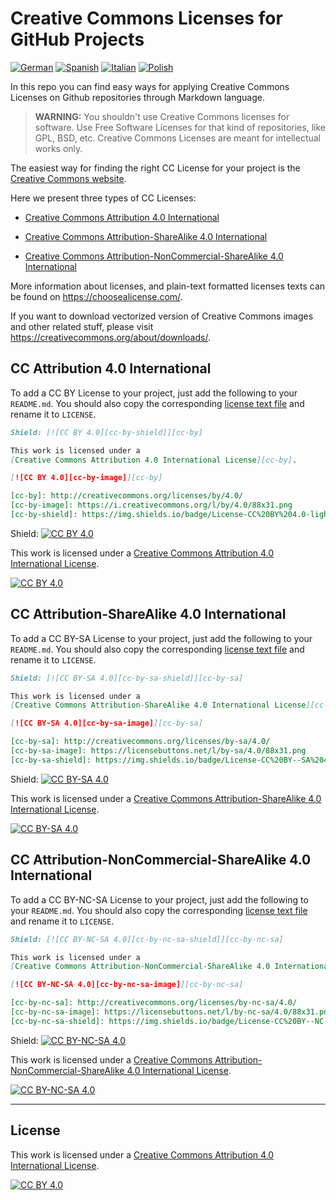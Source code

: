 # Creative Commons Licenses for GitHub Projects

[![German](https://img.shields.io/badge/translation-DE-red)](de/)
[![Spanish](https://img.shields.io/badge/translation-ES-red)](es/)
[![Italian](https://img.shields.io/badge/translation-IT-red)](it/)
[![Polish](https://img.shields.io/badge/translation-PL-red)](pl/)

In this repo you can find easy ways for applying Creative Commons Licenses on
Github repositories through Markdown language.

> **WARNING:**
> You shouldn't use Creative Commons licenses for software.
> Use Free Software Licenses for that kind of repositories, like GPL, BSD, etc.
> Creative Commons Licenses are meant for intellectual works only.


The easiest way for finding the right CC License for your project is the
[Creative Commons website](https://creativecommons.org/choose/).

Here we present three types of CC Licenses:

* [Creative Commons Attribution 4.0 International](#cc-attribution-40-international)

* [Creative Commons Attribution-ShareAlike 4.0 International](#cc-attribution-sharealike-40-international)

* [Creative Commons Attribution-NonCommercial-ShareAlike 4.0 International](#cc-attribution-noncommercial-sharealike-40-international)

More information about licenses, and plain-text formatted licenses texts can be
found on https://choosealicense.com/.

If you want to download vectorized version of Creative Commons images and other
related stuff, please visit https://creativecommons.org/about/downloads/.


## CC Attribution 4.0 International

To add a CC BY License to your project, just add the following to your
`README.md`. You should also copy the corresponding [license text
file](LICENSE-CC-BY) and rename it to `LICENSE`.

```markdown
Shield: [![CC BY 4.0][cc-by-shield]][cc-by]

This work is licensed under a
[Creative Commons Attribution 4.0 International License][cc-by].

[![CC BY 4.0][cc-by-image]][cc-by]

[cc-by]: http://creativecommons.org/licenses/by/4.0/
[cc-by-image]: https://i.creativecommons.org/l/by/4.0/88x31.png
[cc-by-shield]: https://img.shields.io/badge/License-CC%20BY%204.0-lightgrey.svg
```

Shield: [![CC BY 4.0][cc-by-shield]][cc-by]

This work is licensed under a
[Creative Commons Attribution 4.0 International License][cc-by].

[![CC BY 4.0][cc-by-image]][cc-by]

[cc-by]: http://creativecommons.org/licenses/by/4.0/
[cc-by-image]: https://i.creativecommons.org/l/by/4.0/88x31.png
[cc-by-shield]: https://img.shields.io/badge/License-CC%20BY%204.0-lightgrey.svg


## CC Attribution-ShareAlike 4.0 International

To add a CC BY-SA License to your project, just add the following to your
`README.md`. You should also copy the corresponding [license text
file](LICENSE-CC-BY-SA) and rename it to `LICENSE`.

```markdown
Shield: [![CC BY-SA 4.0][cc-by-sa-shield]][cc-by-sa]

This work is licensed under a
[Creative Commons Attribution-ShareAlike 4.0 International License][cc-by-sa].

[![CC BY-SA 4.0][cc-by-sa-image]][cc-by-sa]

[cc-by-sa]: http://creativecommons.org/licenses/by-sa/4.0/
[cc-by-sa-image]: https://licensebuttons.net/l/by-sa/4.0/88x31.png
[cc-by-sa-shield]: https://img.shields.io/badge/License-CC%20BY--SA%204.0-lightgrey.svg
```

Shield: [![CC BY-SA 4.0][cc-by-sa-shield]][cc-by-sa]

This work is licensed under a [Creative Commons Attribution-ShareAlike 4.0
International License][cc-by-sa].

[![CC BY-SA 4.0][cc-by-sa-image]][cc-by-sa]

[cc-by-sa]: http://creativecommons.org/licenses/by-sa/4.0/
[cc-by-sa-image]: https://licensebuttons.net/l/by-sa/4.0/88x31.png
[cc-by-sa-shield]: https://img.shields.io/badge/License-CC%20BY--SA%204.0-lightgrey.svg



## CC Attribution-NonCommercial-ShareAlike 4.0 International

To add a CC BY-NC-SA License to your project, just add the following to your
`README.md`. You should also copy the corresponding [license text
file](LICENSE-CC-BY-NC-SA) and rename it to `LICENSE`.

```markdown
Shield: [![CC BY-NC-SA 4.0][cc-by-nc-sa-shield]][cc-by-nc-sa]

This work is licensed under a
[Creative Commons Attribution-NonCommercial-ShareAlike 4.0 International License][cc-by-nc-sa].

[![CC BY-NC-SA 4.0][cc-by-nc-sa-image]][cc-by-nc-sa]

[cc-by-nc-sa]: http://creativecommons.org/licenses/by-nc-sa/4.0/
[cc-by-nc-sa-image]: https://licensebuttons.net/l/by-nc-sa/4.0/88x31.png
[cc-by-nc-sa-shield]: https://img.shields.io/badge/License-CC%20BY--NC--SA%204.0-lightgrey.svg
```

Shield: [![CC BY-NC-SA 4.0][cc-by-nc-sa-shield]][cc-by-nc-sa]

This work is licensed under a [Creative Commons Attribution-NonCommercial-ShareAlike 4.0
International License][cc-by-nc-sa].

[![CC BY-NC-SA 4.0][cc-by-nc-sa-image]][cc-by-nc-sa]

[cc-by-nc-sa]: http://creativecommons.org/licenses/by-nc-sa/4.0/
[cc-by-nc-sa-image]: https://licensebuttons.net/l/by-nc-sa/4.0/88x31.png
[cc-by-nc-sa-shield]: https://img.shields.io/badge/License-CC%20BY--NC--SA%204.0-lightgrey.svg


---

## License

This work is licensed under a
[Creative Commons Attribution 4.0 International License][cc-by].

[![CC BY 4.0][cc-by-image]][cc-by]

[cc-by]: http://creativecommons.org/licenses/by/4.0/
[cc-by-image]: https://i.creativecommons.org/l/by/4.0/88x31.png
